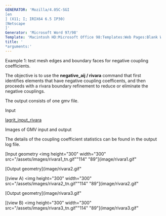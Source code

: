 ```yaml
---
GENERATOR: 'Mozilla/4.05C-SGI 
[en
] (X11; I; IRIX64 6.5 IP30) 
[Netscape
]'
Generator: 'Microsoft Word 97/98'
Template: 'Macintosh HD:Microsoft Office 98:Templates:Web Pages:Blank Web Page'
title: '
*arguments:'
---
```


Example 1: test mesh edges and boundary faces for negative coupling
coefficients.


 The objective is to use the **negative\_aij / rivara** command that
 first identifies elements that have negative coupling coefficents, and
 then proceeds with a rivara boundary refinement to reduce or eliminate
 the negative couplings.

 The output consists of one gmv file.

Input

 [lagrit\_input\_rivara](../lagrit_input_rivara)

Images of GMV input and output

 The details of the coupling coefficient statistics can be found in the
 output log file.

[Input geometry 
<img height="300" width="300" src="/assets/images/rivara1_tn.gif""114"
"89"](image/rivara1.gif"

[Output geometry](image/rivara2.gif"

[(view A)
<img height="300" width="300" src="/assets/images/rivara2_tn.gif""114"
"89"](image/rivara2.gif"

[Output geometry](image/rivara3.gif"

[(view B)
<img height="300" width="300" src="/assets/images/rivara3_tn.gif""114"
"89"](image/rivara3.gif"
